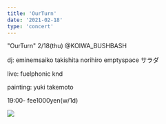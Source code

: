 ```yaml
---
title: 'OurTurn'
date: '2021-02-18'
type: 'concert'
---
```


"OurTurn"
2/18(thu) 
@KOIWA_BUSHBASH
 

dj:
eminemsaiko 
takishita norihiro 
emptyspace 
サラダ

live:
fuelphonic
knd

painting:
yuki takemoto

19:00- fee1000yen(w/1d)

![](https://pbs.twimg.com/media/EuQ2rT0VgAYZpgy?format=jpg&name=medium)